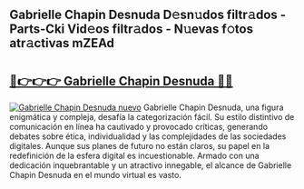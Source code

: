 ## Gabrielle Chapin Desnuda D𝚎sn𝚞dos filtr𝚊dos - Parts-Cki Vid𝚎os filtr𝚊dos - N𝚞evas f𝚘tos atr𝚊ctivas mZEAd

# <h2><a href="http://mb94ykj.tromn.icu/?c=Gabrielle+Chapin+Desnuda">🔗👉👉👉 Gabrielle Chapin Desnuda 🔗🔗</a></h2>

[![Gabrielle Chapin Desnuda nuevo](https://i.imgur.com/pEAQMta.gif)](http://mb94ykj.tromn.icu/?c=Gabrielle+Chapin+Desnuda)
Gabrielle Chapin Desnuda, una figura enigmática y compleja, desafía la categorización fácil. Su estilo distintivo de comunicación en línea ha cautivado y provocado críticas, generando debates sobre ética, individualidad y las complejidades de las sociedades digitales. Aunque sus planes de futuro no están claros, su papel en la redefinición de la esfera digital es incuestionable. Armado con una dedicación inquebrantable y un atractivo innegable, el alcance de Gabrielle Chapin Desnuda en el mundo virtual es vasto.
